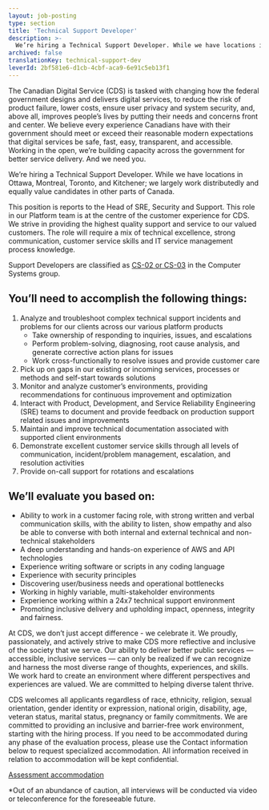 ```yaml
---
layout: job-posting
type: section
title: 'Technical Support Developer'
description: >-
  We’re hiring a Technical Support Developer. While we have locations in Ottawa, Montreal, Toronto, and Kitchener; we largely work distributedly and equally value candidates in other parts of Canada.
archived: false
translationKey: technical-support-dev
leverId: 2bf581e6-d1cb-4cbf-aca9-6e91c5eb13f1
---
```


The Canadian Digital Service (CDS) is tasked with changing how the federal government designs and delivers digital services, to reduce the risk of product failure, lower costs, ensure user privacy and system security, and, above all, improves people’s lives by putting their needs and concerns front and center. We believe every experience Canadians have with their government should meet or exceed their reasonable modern expectations that digital services be safe, fast, easy, transparent, and accessible. Working in the open, we’re building capacity across the government for better service delivery. And we need you.

We’re hiring a Technical Support Developer. While we have locations in Ottawa, Montreal, Toronto, and Kitchener; we largely work distributedly and equally value candidates in other parts of Canada.

This position is reports to the Head of SRE, Security and Support. This role in our Platform team is at the centre of the customer experience for CDS. We strive in providing the highest quality support and service to our valued customers. The role will require a mix of technical excellence, strong communication, customer service skills and IT service management process knowledge.

Support Developers are classified as [CS-02 or CS-03](https://www.tbs-sct.gc.ca/agreements-conventions/view-visualiser-eng.aspx?id=1#toc12259212260/) in the Computer Systems group.

## You’ll need to accomplish the following things:

1. Analyze and troubleshoot complex technical support incidents and problems for our clients across our various platform products
   * Take ownership of responding to inquiries, issues, and escalations
   * Perform problem-solving, diagnosing, root cause analysis, and generate corrective action plans for issues
   * Work cross-functionally to resolve issues and provide customer care
2. Pick up on gaps in our existing or incoming services, processes or methods and self-start towards solutions
3. Monitor and analyze customer’s environments, providing recommendations for continuous improvement and optimization 
4. Interact with Product, Development, and Service Reliability Engineering (SRE) teams to document and provide feedback on production support related issues and improvements
5. Maintain and improve technical documentation associated with supported client environments
6. Demonstrate excellent customer service skills through all levels of communication, incident/problem management, escalation, and resolution activities
7. Provide on-call support for rotations and escalations

## We’ll evaluate you based on:

* Ability to work in a customer facing role, with strong written and verbal communication skills, with the ability to listen, show empathy and also be able to converse with both internal and external technical and non-technical stakeholders
* A deep understanding and hands-on experience of AWS and API technologies
* Experience writing software or scripts in any coding language
* Experience with security principles
* Discovering user/business needs and operational bottlenecks
* Working in highly variable, multi-stakeholder environments
* Experience working within a 24x7 technical support environment
* Promoting inclusive delivery and upholding impact, openness, integrity and fairness.

At CDS, we don’t just accept difference - we celebrate it. We proudly, passionately, and actively strive to make CDS more reflective and inclusive of the society that we serve. Our ability to deliver better public services — accessible, inclusive services — can only be realized if we can recognize and harness the most diverse range of thoughts, experiences, and skills. We work hard to create an environment where different perspectives and experiences are valued. We are committed to helping diverse talent thrive.

CDS welcomes all applicants regardless of race, ethnicity, religion, sexual orientation, gender identity or expression, national origin, disability, age, veteran status, marital status, pregnancy or family commitments. We are committed to providing an inclusive and barrier-free work environment, starting with the hiring process. If you need to be accommodated during any phase of the evaluation process, please use the Contact information below to request specialized accommodation. All information received in relation to accommodation will be kept confidential.

[Assessment accommodation](https://www.canada.ca/en/public-service-commission/services/assessment-accommodation-page.html)

\*Out of an abundance of caution, all interviews will be conducted via video or teleconference for the foreseeable future.
